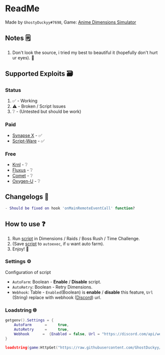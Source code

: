 # ReadMe
Made by `GhostyDuckyy#7698`, Game: [Anime Dimensions Simulator](https://roblox.com/games/6938803436/)
## Notes 🗒️
1. Don't look the source, i tried my best to beautiful it (hopefully don't hurt ur eyes). 🤍
## Supported Exploits 🗃️
### Status
1. ✅ - Working
2. ⚠️ - Broken / Script Issues
3. ❔ - (Untested but should be work)

### Paid
* [Synapse X](https://x.synapse.to/) - ✅
* [Script-Ware](https://script-ware.com/w) - ✅
### Free
* [Krnl](https://krnl.place/) - ❔
* [Fluxus](https://fluxteam.xyz/) - ❔
* [Comet](https://cometrbx.xyz/) - ❔
* [Oxygen-U](https://oxygenu.xyz/) - ❔
## Changelogs 🔧
```lua
- Should be fixed on hook 'onMainRemoteEventCall' function?
```
## How to use ❓
1. Run [script](https://github.com/GhostDuckyy/GhostDuckyy/blob/main/Projects/Anime%20Dimensions%20Simulator/ReadMe.md#loadstring-) in Dimensions / Raids / Boss Rush / Time Challenge.
2. (Save [script](https://github.com/GhostDuckyy/GhostDuckyy/blob/main/Projects/Anime%20Dimensions%20Simulator/ReadMe.md#loadstring-) to `autoexec`, if u want auto farm).
3. Enjoy! 💖
### Settings ⚙️
Configuration of script
- `AutoFarm`: Boolean - **Enable** / **Disable** script.
- `AutoRetry`: Boolean - Retry Dimensions.
- `Webhook`: Table - `Enabled`(Boolean) is **enable** / **disable** this feature, `Url` (String) replace with webhook ([Discord](https://discord.com/)) url.
### Loadstring 🌐
```lua
getgenv().Settings = {
	AutoFarm  	  =  	true,
	AutoRetry  	  =  	true,
	Webhook      = 	{Enabled = false, Url = "https://discord.com/api/webhooks/example/tokens"},
}

loadstring(game:HttpGet("https://raw.githubusercontent.com/GhostDuckyy/GhostDuckyy/main/Projects/Anime%20Dimensions%20Simulator/source.lua", true))("💀")
```
